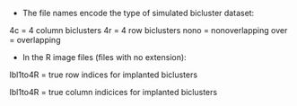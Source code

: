 - The file names encode the type of simulated bicluster dataset:

4c = 4 column biclusters
4r = 4 row biclusters
nono = nonoverlapping
over = overlapping

- In the R image files (files with no extension):

Ibl1to4R = true row indices for implanted biclusters

Ibl1to4R = true column indicices for implanted biclusters
